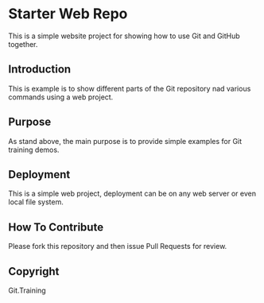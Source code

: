 # Starter Web Repo

This is a simple website project for showing how to use Git and GitHub together.

## Introduction

This is example is to show different parts of the Git repository nad various commands using a web project.

## Purpose

As stand above, the main purpose is to provide simple examples for Git training demos.

## Deployment

This is a simple web project, deployment can be on any web server or even local file system.

## How To Contribute

Please fork this repository and then issue Pull Requests for review.

## Copyright

Git.Training